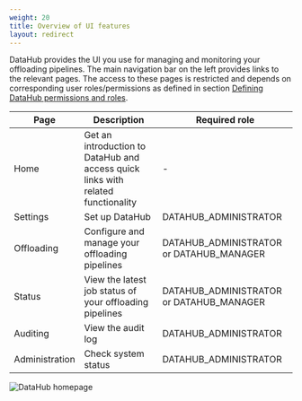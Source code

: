 ```yaml
---
weight: 20
title: Overview of UI features
layout: redirect
---
```


DataHub provides the UI you use for managing and monitoring your offloading pipelines. The main navigation bar on the left provides links to the relevant pages. The access to these pages is restricted and depends on corresponding user roles/permissions as defined in section [Defining DataHub permissions and roles](/datahub/setting-up-datahub#defining-permissions).

| Page | Description | Required role
| ---  | --- | ---
| Home | Get an introduction to DataHub and access quick links with related functionality | -
| Settings | Set up DataHub | DATAHUB_ADMINISTRATOR
| Offloading | Configure and manage your offloading pipelines | DATAHUB_ADMINISTRATOR or DATAHUB_MANAGER
| Status | View the latest job status of your offloading pipelines | DATAHUB_ADMINISTRATOR or DATAHUB_MANAGER
| Auditing | View the audit log | DATAHUB_ADMINISTRATOR
| Administration | Check system status | DATAHUB_ADMINISTRATOR
<img src="/images/datahub-guide/datahub-home-page.png" alt="DataHub homepage"  style="max-width: 100%">